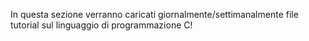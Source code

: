 
In questa sezione verranno caricati giornalmente/settimanalmente file tutorial sul linguaggio di programmazione C!

